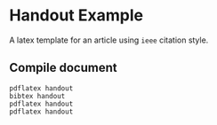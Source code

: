 # Handout Example

A latex template for an article using `ieee` citation style.

## Compile document

```
pdflatex handout
bibtex handout
pdflatex handout
pdflatex handout
```
